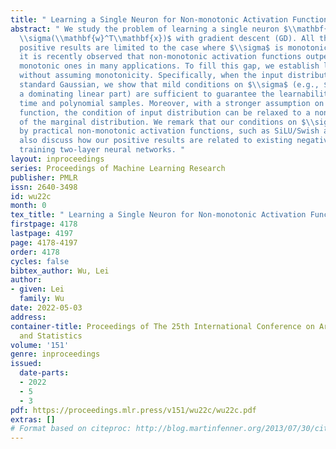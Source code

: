 ```yaml
---
title: " Learning a Single Neuron for Non-monotonic Activation Functions "
abstract: " We study the problem of learning a single neuron $\\mathbf{x}\\mapsto
  \\sigma(\\mathbf{w}^T\\mathbf{x})$ with gradient descent (GD). All the existing
  positive results are limited to the case where $\\sigma$ is monotonic. However,
  it is recently observed that non-monotonic activation functions outperform the traditional
  monotonic ones in many applications. To fill this gap, we establish learnability
  without assuming monotonicity. Specifically, when the input distribution is the
  standard Gaussian, we show that mild conditions on $\\sigma$ (e.g., $\\sigma$ has
  a dominating linear part) are sufficient to guarantee the learnability in polynomial
  time and polynomial samples. Moreover, with a stronger assumption on the activation
  function, the condition of input distribution can be relaxed to a non-degeneracy
  of the marginal distribution. We remark that our conditions on $\\sigma$ are satisfied
  by practical non-monotonic activation functions, such as SiLU/Swish and GELU. We
  also discuss how our positive results are related to existing negative results on
  training two-layer neural networks. "
layout: inproceedings
series: Proceedings of Machine Learning Research
publisher: PMLR
issn: 2640-3498
id: wu22c
month: 0
tex_title: " Learning a Single Neuron for Non-monotonic Activation Functions "
firstpage: 4178
lastpage: 4197
page: 4178-4197
order: 4178
cycles: false
bibtex_author: Wu, Lei
author:
- given: Lei
  family: Wu
date: 2022-05-03
address:
container-title: Proceedings of The 25th International Conference on Artificial Intelligence
  and Statistics
volume: '151'
genre: inproceedings
issued:
  date-parts:
  - 2022
  - 5
  - 3
pdf: https://proceedings.mlr.press/v151/wu22c/wu22c.pdf
extras: []
# Format based on citeproc: http://blog.martinfenner.org/2013/07/30/citeproc-yaml-for-bibliographies/
---
```

